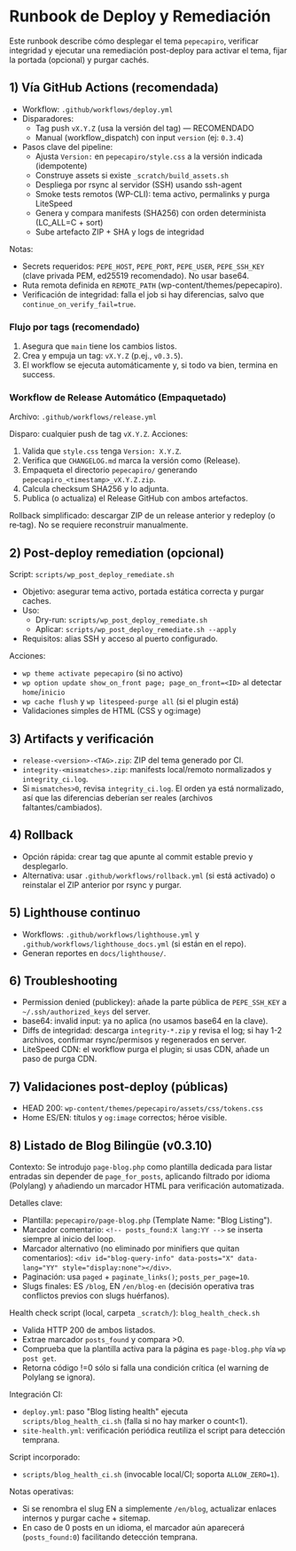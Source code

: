 # Runbook de Deploy y Remediación

Este runbook describe cómo desplegar el tema `pepecapiro`, verificar integridad y ejecutar una remediación post-deploy para activar el tema, fijar la portada (opcional) y purgar cachés.

## 1) Vía GitHub Actions (recomendada)

- Workflow: `.github/workflows/deploy.yml`
- Disparadores:
  - Tag push `vX.Y.Z` (usa la versión del tag) — RECOMENDADO
  - Manual (workflow_dispatch) con input `version` (ej: `0.3.4`)
- Pasos clave del pipeline:
  - Ajusta `Version:` en `pepecapiro/style.css` a la versión indicada (idempotente)
  - Construye assets si existe `_scratch/build_assets.sh`
  - Despliega por rsync al servidor (SSH) usando ssh-agent
  - Smoke tests remotos (WP-CLI): tema activo, permalinks y purga LiteSpeed
  - Genera y compara manifests (SHA256) con orden determinista (LC_ALL=C + sort)
  - Sube artefacto ZIP + SHA y logs de integridad

Notas:
- Secrets requeridos: `PEPE_HOST`, `PEPE_PORT`, `PEPE_USER`, `PEPE_SSH_KEY` (clave privada PEM, ed25519 recomendado). No usar base64.
- Ruta remota definida en `REMOTE_PATH` (wp-content/themes/pepecapiro).
- Verificación de integridad: falla el job si hay diferencias, salvo que `continue_on_verify_fail=true`.

### Flujo por tags (recomendado)

1. Asegura que `main` tiene los cambios listos.
2. Crea y empuja un tag: `vX.Y.Z` (p.ej., `v0.3.5`).
3. El workflow se ejecuta automáticamente y, si todo va bien, termina en success.

### Workflow de Release Automático (Empaquetado)
Archivo: `.github/workflows/release.yml`

Disparo: cualquier push de tag `vX.Y.Z`.
Acciones:
1. Valida que `style.css` tenga `Version: X.Y.Z`.
2. Verifica que `CHANGELOG.md` marca la versión como (Release).
3. Empaqueta el directorio `pepecapiro/` generando `pepecapiro_<timestamp>_vX.Y.Z.zip`.
4. Calcula checksum SHA256 y lo adjunta.
5. Publica (o actualiza) el Release GitHub con ambos artefactos.

Rollback simplificado: descargar ZIP de un release anterior y redeploy (o re‑tag). No se requiere reconstruir manualmente.

## 2) Post-deploy remediation (opcional)

Script: `scripts/wp_post_deploy_remediate.sh`

- Objetivo: asegurar tema activo, portada estática correcta y purgar caches.
- Uso:
  - Dry-run: `scripts/wp_post_deploy_remediate.sh`
  - Aplicar: `scripts/wp_post_deploy_remediate.sh --apply`
- Requisitos: alias SSH y acceso al puerto configurado.

Acciones:
- `wp theme activate pepecapiro` (si no activo)
- `wp option update show_on_front page; page_on_front=<ID>` al detectar `home`/`inicio`
- `wp cache flush` y `wp litespeed-purge all` (si el plugin está)
- Validaciones simples de HTML (CSS y og:image)

## 3) Artifacts y verificación

- `release-<version>-<TAG>.zip`: ZIP del tema generado por CI.
- `integrity-<mismatches>.zip`: manifests local/remoto normalizados y `integrity_ci.log`.
- Si `mismatches>0`, revisa `integrity_ci.log`. El orden ya está normalizado, así que las diferencias deberían ser reales (archivos faltantes/cambiados).

## 4) Rollback

- Opción rápida: crear tag que apunte al commit estable previo y desplegarlo.
- Alternativa: usar `.github/workflows/rollback.yml` (si está activado) o reinstalar el ZIP anterior por rsync y purgar.

## 5) Lighthouse continuo

- Workflows: `.github/workflows/lighthouse.yml` y `.github/workflows/lighthouse_docs.yml` (si están en el repo).
- Generan reportes en `docs/lighthouse/`.

## 6) Troubleshooting

- Permission denied (publickey): añade la parte pública de `PEPE_SSH_KEY` a `~/.ssh/authorized_keys` del server.
- base64: invalid input: ya no aplica (no usamos base64 en la clave).
- Diffs de integridad: descarga `integrity-*.zip` y revisa el log; si hay 1-2 archivos, confirmar rsync/permisos y regenerados en server.
- LiteSpeed CDN: el workflow purga el plugin; si usas CDN, añade un paso de purga CDN.

## 7) Validaciones post-deploy (públicas)

- HEAD 200: `wp-content/themes/pepecapiro/assets/css/tokens.css`
- Home ES/EN: títulos y `og:image` correctos; héroe visible.

## 8) Listado de Blog Bilingüe (v0.3.10)

Contexto: Se introdujo `page-blog.php` como plantilla dedicada para listar entradas sin depender de `page_for_posts`, aplicando filtrado por idioma (Polylang) y añadiendo un marcador HTML para verificación automatizada.

Detalles clave:
- Plantilla: `pepecapiro/page-blog.php` (Template Name: "Blog Listing").
- Marcador comentario: `<!-- posts_found:X lang:YY -->` se inserta siempre al inicio del loop.
- Marcador alternativo (no eliminado por minifiers que quitan comentarios): `<div id="blog-query-info" data-posts="X" data-lang="YY" style="display:none"></div>`.
- Paginación: usa `paged` + `paginate_links()`; `posts_per_page=10`.
- Slugs finales: ES `/blog`, EN `/en/blog-en` (decisión operativa tras conflictos previos con slugs huérfanos).

Health check script (local, carpeta `_scratch/`): `blog_health_check.sh`
- Valida HTTP 200 de ambos listados.
- Extrae marcador `posts_found` y compara >0.
- Comprueba que la plantilla activa para la página es `page-blog.php` vía `wp post get`.
- Retorna código !=0 sólo si falla una condición crítica (el warning de Polylang se ignora).

Integración CI:
- `deploy.yml`: paso "Blog listing health" ejecuta `scripts/blog_health_ci.sh` (falla si no hay marker o count<1).
- `site-health.yml`: verificación periódica reutiliza el script para detección temprana.
  
Script incorporado:
- `scripts/blog_health_ci.sh` (invocable local/CI; soporta `ALLOW_ZERO=1`).

Notas operativas:
- Si se renombra el slug EN a simplemente `/en/blog`, actualizar enlaces internos y purgar cache + sitemap.
- En caso de 0 posts en un idioma, el marcador aún aparecerá (`posts_found:0`) facilitando detección temprana.

